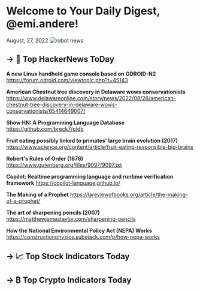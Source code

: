 # Welcome to Your Daily Digest, @emi.andere! 
August, 27, 2022
![robot news](https://media.giphy.com/media/LP0ZqMGRx0azpBhBgN/giphy.gif)


## → 📰 Top HackerNews ToDay</u>

**A new Linux handheld game console based on ODROID-N2**
	<u>https://forum.odroid.com/viewtopic.php?t=45143</u>

**American Chestnut tree discovery in Delaware wows conservationists**
	<u>https://www.delawareonline.com/story/news/2022/08/26/american-chestnut-tree-discovery-in-delaware-wows-conservationists/65414649007/</u>

**Show HN: A Programming Language Database**
	<u>https://github.com/breck7/pldb</u>

**Fruit eating possibly linked to primates' large brain evolution (2017)**
	<u>https://www.science.org/content/article/fruit-eating-responsible-big-brains</u>

**Robert's Rules of Order (1876)**
	<u>https://www.gutenberg.org/files/9097/9097.txt</u>

**Copilot: Realtime programming language and runtime verification framework**
	<u>https://copilot-language.github.io/</u>

**The Making of a Prophet**
	<u>https://lareviewofbooks.org/article/the-making-of-a-prophet/</u>

**The art of sharpening pencils (2007)**
	<u>https://matthewjamestaylor.com/sharpening-pencils</u>

**How the National Environmental Policy Act (NEPA) Works**
	<u>https://constructionphysics.substack.com/p/how-nepa-works</u>

## → 📈 Top Stock Indicators Today 

## → ₿ Top Crypto Indicators Today
